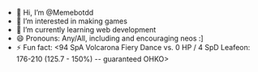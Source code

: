 - 👋 Hi, I’m @Memebotdd
- 👀 I’m interested in making games
- 🌱 I’m currently learning web development
- 😄 Pronouns: Any/All, including and encouraging neos :]
- ⚡ Fun fact: <94 SpA Volcarona Fiery Dance vs. 0 HP  / 4 SpD Leafeon: 176-210 (125.7 - 150%) -- guaranteed OHKO>
<!---
Memebotdd/Memebotdd is a ✨ special ✨ repository because its `README.md` (this file) appears on your GitHub profile.
You can click the Preview link to take a look at your changes.
--->
